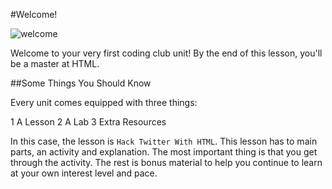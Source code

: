 #Welcome!

<img src="https://s3.amazonaws.com/after-school-assets/welcome.jpg" alt="welcome">

Welcome to your very first coding club unit! By the end of this lesson, you'll be a master at HTML.

##Some Things You Should Know

Every unit comes equipped with three things:

1 A Lesson
2 A Lab
3 Extra Resources

In this case, the lesson is `Hack Twitter With HTML`. This lesson has to main parts, an activity and explanation. The most important thing is that you get through the activity. The rest is bonus material to help you continue to learn at your own interest level and pace.